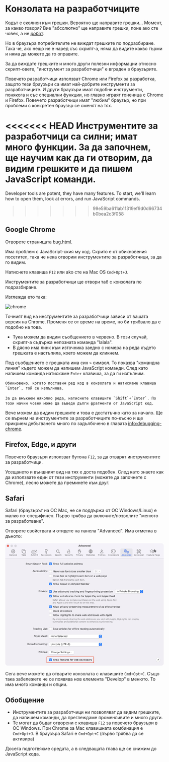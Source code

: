 # Конзолата на разработчиците

Кодът е сколнен към грешки. Вероятно ще направите грешки... Момент, за какво говоря? Вие "абсолютно" ще направите грешки, поне ако сте човек, а не *[робот](https://en.wikipedia.org/wiki/Bender_(Futurama))*.

Но в браузъра потребителите не виждат грешките по подразбиране. Така че, ако нещо не е наред със скрипт-а, няма да видите какво гърми и няма да можете да го оправите.

За да виждате грешките и много други полезни информации относно скрипт-овете, "инструмент за разработчици" е вграден в браузърите.

Повечето разработчици използват Chrome или Firefox за разработка, защото тези браузъри са имат най-добрите инструменти за разработчиците. И други браузъри имат подобни инструменти, понякога и със специални функции, но главно играят гоненица с Chrome и Firefox. Повечето разработчици имат "любим" браузър, но при проблеми с конкретен браузър се сменят на тях.

<<<<<<< HEAD
Инструментите за разработчици са силни; имат много функции. За да започнем, ще научим как да ги отворим, да видим грешките и да пишем JavaScript команди.
=======
Developer tools are potent, they have many features. To start, we'll learn how to open them, look at errors, and run JavaScript commands.
>>>>>>> 99e59ba611ab11319ef9d0d66734b0bea2c3f058

## Google Chrome

Отворете страницата [bug.html](bug.html).

Има проблем с JavaScript-ския му код. Скрито е от обикновения посетител, така че нека отворим инструментите за разработчици, за да го видим.

Натиснете клавиша `F12` или ako сте на Мас OS `Cmd+Opt+J`.

Инструментите за разработчици ще отвори таб с конзолата по подразбиране.

Изглежда ето така:

![chrome](chrome.png)

Точният вид на инструментите за разработчици зависи от вашата версия на Chrome. Променя се от време на време, но би трябвало да е подобно на това.

- Тука можем да видим съобщението в червено. В този случай, скрипт-а съдържа непозната команда "lalala".
- В дясно има линк към източника заедно с номера на реда където грешката е настъпила, което можем да кликнем.

Под съобщението с грешката има син `>` символ. То показва "командна линия" където можем да напишем JavaScript команди. След като напишем команда натискаме `Enter` клавиша, за да ги изпълним.

```smart header="Multi-line input"
Обикновено, когато поставим ред код в конзолата и натискаме клавиша `Enter`, той се изпълнява.

За да вмъкнем няколко реда, натиснете клавишите `Shift`+`Enter`. По този начин човек може да въведе дълги фрагменти от JavaScript код.
```

Вече можем да видим грешките и това е достатъчно като за начало. Ще се върнем на инструментите за разработчиците по-късно и ще прикрием дебъгването много по задълбочено в главата <info:debugging-chrome>.

## Firefox, Edge, и други

Повечето браузъри използват бутона `F12`, за да отварят инструментите за разработчици.

Усещането и външният вид на тях е доста подобен. След като знаете как да използвате един от тези инструменти (можете да започнете с Chrome), лесно можете да преминете към друг.

## Safari

Safari (браузърът на OС Mac, не се поддържа от ОС Windows/Linux) е малко по-специфичен. Първо трябва да включите/позволите "менюто за разработване".

Отворете свойствата и отидете на панела "Advanced". Има отметка в дъното:

![safari](safari.png)

Сега вече можете да отварите конзолата с клавишите `Cmd+Opt+C`. Също така забележете че се появява нов елемента "Develop" в менюто. То има много команди и опции.

## Обобщение

- Инструментите за разработчици ни позволяват да видим грешките, да напишем команди, да преглеждаме променливите и много други.
- Те могат да бъдат отворени с клавиша `F12` за повечето браузъри в ОС Windows. При Chrome за Mac клавишната комбинация е `Cmd+Opt+J`. В браузъра Safari е `Cmd+Opt+C` (първо трябва да се активира)

Досега подготвяхме средата, а в следващата глава ще се снижим до JavaScript кода.
